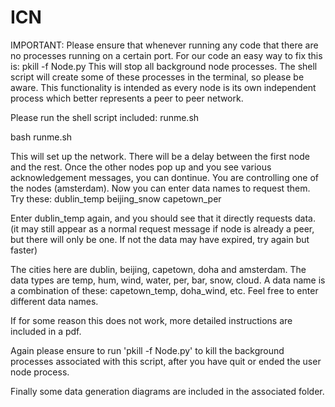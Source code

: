 # ICN

IMPORTANT: Please ensure that whenever running any code that there are no processes running on a certain port. For our code an easy way to fix this is:
pkill -f Node.py
This will stop all background node processes. The shell script will create some of these processes in the terminal, so please be aware.
This functionality is intended as every node is its own independent process which better represents a peer to peer network.



Please run the shell script included: runme.sh

bash runme.sh

This will set up the network. There will be a delay between the first node and the rest. Once the other nodes pop up and you see various acknowledgement messages, you can dontinue. You are controlling one of the nodes (amsterdam). Now you can enter data names to request them. Try these:
dublin_temp
beijing_snow
capetown_per

Enter dublin_temp again, and you should see that it directly requests data. (it may still appear as a normal request message if node is already a peer, but there will only be one. If not the data may have expired, try again but faster)

The cities here are dublin, beijing, capetown, doha and amsterdam. The data types are temp, hum, wind, water, per, bar, snow, cloud.
A data name is a combination of these: capetown_temp, doha_wind, etc. Feel free to enter different data names.

If for some reason this does not work, more detailed instructions are included in a pdf. 

Again please ensure to run 'pkill -f Node.py' to kill the background processes associated with this script, after you have quit or ended the user node process.

Finally some data generation diagrams are included in the associated folder.